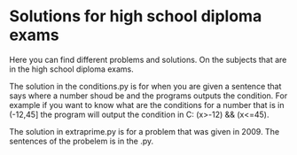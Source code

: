 # Solutions for high school diploma exams

Here you can find different problems and solutions. On the subjects that are in the high school diploma exams.

The solution in the conditions.py is for when you are given a sentence that says where a number shoud be and the programs outputs the condition. For example if you want to know what are the conditions for a number that is in (-12,45] the program will output the condition in C: (x>-12) && (x<=45).

The solution in extraprime.py is for a problem that was given in 2009. The sentences of the probelem is in the .py.
